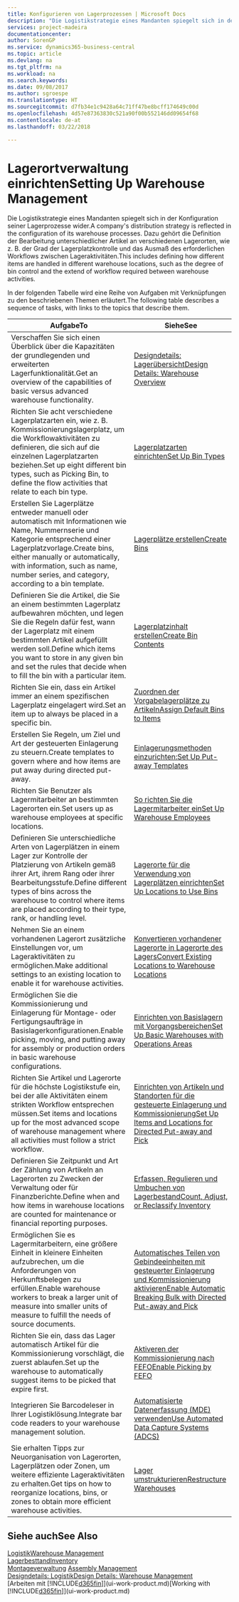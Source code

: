 ```yaml
---
title: Konfigurieren von Lagerprozessen | Microsoft Docs
description: "Die Logistikstrategie eines Mandanten spiegelt sich in der Konfiguration seiner Lagerprozesse wider. Dazu gehört die Definition der Bearbeitung unterschiedlicher Artikel an verschiedenen Lagerorten, wie z. B. der Grad der Lagerplatzkontrolle und das Ausmaß des erforderlichen Workflows zwischen Lageraktivitäten."
services: project-madeira
documentationcenter: 
author: SorenGP
ms.service: dynamics365-business-central
ms.topic: article
ms.devlang: na
ms.tgt_pltfrm: na
ms.workload: na
ms.search.keywords: 
ms.date: 09/08/2017
ms.author: sgroespe
ms.translationtype: HT
ms.sourcegitcommit: d7fb34e1c9428a64c71ff47be8bcff174649c00d
ms.openlocfilehash: 4d57e87363830c521a90f00b552146dd09654f68
ms.contentlocale: de-at
ms.lasthandoff: 03/22/2018

---
```

# <a name="setting-up-warehouse-management"></a><span data-ttu-id="59535-104">Lagerortverwaltung einrichten</span><span class="sxs-lookup"><span data-stu-id="59535-104">Setting Up Warehouse Management</span></span>
<span data-ttu-id="59535-105">Die Logistikstrategie eines Mandanten spiegelt sich in der Konfiguration seiner Lagerprozesse wider.</span><span class="sxs-lookup"><span data-stu-id="59535-105">A company's distribution strategy is reflected in the configuration of its warehouse processes.</span></span> <span data-ttu-id="59535-106">Dazu gehört die Definition der Bearbeitung unterschiedlicher Artikel an verschiedenen Lagerorten, wie z. B. der Grad der Lagerplatzkontrolle und das Ausmaß des erforderlichen Workflows zwischen Lageraktivitäten.</span><span class="sxs-lookup"><span data-stu-id="59535-106">This includes defining how different items are handled in different warehouse locations, such as the degree of bin control and the extend of workflow required between warehouse activities.</span></span>  

 <span data-ttu-id="59535-107">In der folgenden Tabelle wird eine Reihe von Aufgaben mit Verknüpfungen zu den beschriebenen Themen erläutert.</span><span class="sxs-lookup"><span data-stu-id="59535-107">The following table describes a sequence of tasks, with links to the topics that describe them.</span></span>   

|<span data-ttu-id="59535-108">**Aufgabe**</span><span class="sxs-lookup"><span data-stu-id="59535-108">**To**</span></span>|<span data-ttu-id="59535-109">**Siehe**</span><span class="sxs-lookup"><span data-stu-id="59535-109">**See**</span></span>|  
|------------|-------------|  
|<span data-ttu-id="59535-110">Verschaffen Sie sich einen Überblick über die Kapazitäten der grundlegenden und erweiterten Lagerfunktionalität.</span><span class="sxs-lookup"><span data-stu-id="59535-110">Get an overview of the capabilities of basic versus advanced warehouse functionality.</span></span>|[<span data-ttu-id="59535-111">Designdetails: Lagerübersicht</span><span class="sxs-lookup"><span data-stu-id="59535-111">Design Details: Warehouse Overview</span></span>](design-details-warehouse-overview.md)|  
|<span data-ttu-id="59535-112">Richten Sie acht verschiedene Lagerplatzarten ein, wie z. B. Kommissionierungslagerplatz, um die Workflowaktivitäten zu definieren, die sich auf die einzelnen Lagerplatzarten beziehen.</span><span class="sxs-lookup"><span data-stu-id="59535-112">Set up eight different bin types, such as Picking Bin, to define the flow activities that relate to each bin type.</span></span>|[<span data-ttu-id="59535-113">Lagerplatzarten einrichten</span><span class="sxs-lookup"><span data-stu-id="59535-113">Set Up Bin Types</span></span>](warehouse-how-to-set-up-bin-types.md)|  
|<span data-ttu-id="59535-114">Erstellen Sie Lagerplätze entweder manuell oder automatisch mit Informationen wie Name, Nummernserie und Kategorie entsprechend einer Lagerplatzvorlage.</span><span class="sxs-lookup"><span data-stu-id="59535-114">Create bins, either manually or automatically, with information, such as name, number series, and category, according to a bin template.</span></span>|[<span data-ttu-id="59535-115">Lagerplätze erstellen</span><span class="sxs-lookup"><span data-stu-id="59535-115">Create Bins</span></span>](warehouse-how-to-create-individual-bins.md)|  
|<span data-ttu-id="59535-116">Definieren Sie die Artikel, die Sie an einem bestimmten Lagerplatz aufbewahren möchten, und legen Sie die Regeln dafür fest, wann der Lagerplatz mit einem bestimmten Artikel aufgefüllt werden soll.</span><span class="sxs-lookup"><span data-stu-id="59535-116">Define which items you want to store in any given bin and set the rules that decide when to fill the bin with a particular item.</span></span>|[<span data-ttu-id="59535-117">Lagerplatzinhalt erstellen</span><span class="sxs-lookup"><span data-stu-id="59535-117">Create Bin Contents</span></span>](warehouse-how-to-set-up-bin-contents.md)|  
|<span data-ttu-id="59535-118">Richten Sie ein, dass ein Artikel immer an einem spezifischen Lagerplatz eingelagert wird.</span><span class="sxs-lookup"><span data-stu-id="59535-118">Set an item up to always be placed in a specific bin.</span></span>|[<span data-ttu-id="59535-119">Zuordnen der Vorgabelagerplätze zu Artikeln</span><span class="sxs-lookup"><span data-stu-id="59535-119">Assign Default Bins to Items</span></span>](warehouse-how-to-assign-default-bins-to-items.md)|
|<span data-ttu-id="59535-120">Erstellen Sie Regeln, um Ziel und Art der gesteuerten Einlagerung zu steuern.</span><span class="sxs-lookup"><span data-stu-id="59535-120">Create templates to govern where and how items are put away during directed put-away.</span></span>|[<span data-ttu-id="59535-121">Einlagerungsmethoden einzurichten:</span><span class="sxs-lookup"><span data-stu-id="59535-121">Set Up Put-away Templates</span></span>](warehouse-how-to-set-up-put-away-templates.md)|
|<span data-ttu-id="59535-122">Richten Sie Benutzer als Lagermitarbeiter an bestimmten Lagerorten ein.</span><span class="sxs-lookup"><span data-stu-id="59535-122">Set users up as warehouse employees at specific locations.</span></span>|[<span data-ttu-id="59535-123">So richten Sie die Lagermitarbeiter ein</span><span class="sxs-lookup"><span data-stu-id="59535-123">Set Up Warehouse Employees</span></span>](warehouse-how-to-set-up-warehouse-employees.md)|
|<span data-ttu-id="59535-124">Definieren Sie unterschiedliche Arten von Lagerplätzen in einem Lager zur Kontrolle der Platzierung von Artikeln gemäß ihrer Art, ihrem Rang oder ihrer Bearbeitungsstufe.</span><span class="sxs-lookup"><span data-stu-id="59535-124">Define different types of bins across the warehouse to control where items are placed according to their type, rank, or handling level.</span></span>|[<span data-ttu-id="59535-125">Lagerorte für die Verwendung von Lagerplätzen einrichten</span><span class="sxs-lookup"><span data-stu-id="59535-125">Set Up Locations to Use Bins</span></span>](warehouse-how-to-set-up-locations-to-use-bins.md)|
|<span data-ttu-id="59535-126">Nehmen Sie an einem vorhandenen Lagerort zusätzliche Einstellungen vor, um Lageraktivitäten zu ermöglichen.</span><span class="sxs-lookup"><span data-stu-id="59535-126">Make additional settings to an existing location to enable it for warehouse activities.</span></span>|[<span data-ttu-id="59535-127">Konvertieren vorhandener Lagerorte in Lagerorte des Lagers</span><span class="sxs-lookup"><span data-stu-id="59535-127">Convert Existing Locations to Warehouse Locations</span></span>](warehouse-how-to-convert-existing-locations-to-warehouse-locations.md)|
|<span data-ttu-id="59535-128">Ermöglichen Sie die Kommissionierung und Einlagerung für Montage- oder Fertigungsaufträge in Basislagerkonfigurationen.</span><span class="sxs-lookup"><span data-stu-id="59535-128">Enable picking, moving, and putting away for assembly or production orders in basic warehouse configurations.</span></span>|[<span data-ttu-id="59535-129">Einrichten von Basislagern mit Vorgangsbereichen</span><span class="sxs-lookup"><span data-stu-id="59535-129">Set Up Basic Warehouses with Operations Areas</span></span>](warehouse-how-to-set-up-basic-warehouses-with-operations-areas.md)|  
|<span data-ttu-id="59535-130">Richten Sie Artikel und Lagerorte für die höchste Logistikstufe ein, bei der alle Aktivitäten einem strikten Workflow entsprechen müssen.</span><span class="sxs-lookup"><span data-stu-id="59535-130">Set items and locations up for the most advanced scope of warehouse management where all activities must follow a strict workflow.</span></span>|[<span data-ttu-id="59535-131">Einrichten von Artikeln und Standorten für die gesteuerte Einlagerung und Kommissionierung</span><span class="sxs-lookup"><span data-stu-id="59535-131">Set Up Items and Locations for Directed Put-away and Pick</span></span>](warehouse-how-to-set-up-items-for-directed-put-away-and-pick.md)|  
|<span data-ttu-id="59535-132">Definieren Sie Zeitpunkt und Art der Zählung von Artikeln an Lagerorten zu Zwecken der Verwaltung oder für Finanzberichte.</span><span class="sxs-lookup"><span data-stu-id="59535-132">Define when and how items in warehouse locations are counted for maintenance or financial reporting purposes.</span></span>|[<span data-ttu-id="59535-133">Erfassen, Regulieren und Umbuchen von Lagerbestand</span><span class="sxs-lookup"><span data-stu-id="59535-133">Count, Adjust, or Reclassify Inventory</span></span>](inventory-how-count-adjust-reclassify.md)|
|<span data-ttu-id="59535-134">Ermöglichen Sie es Lagermitarbeitern, eine größere Einheit in kleinere Einheiten aufzubrechen, um die Anforderungen von Herkunftsbelegen zu erfüllen.</span><span class="sxs-lookup"><span data-stu-id="59535-134">Enable warehouse workers to break a larger unit of measure into smaller units of measure to fulfill the needs of source documents.</span></span>|[<span data-ttu-id="59535-135">Automatisches Teilen von Gebindeeinheiten mit gesteuerter Einlagerung und Kommissionierung aktivieren</span><span class="sxs-lookup"><span data-stu-id="59535-135">Enable Automatic Breaking Bulk with Directed Put-away and Pick</span></span>](warehouse-enable-automatic-breaking-bulk-with-directed-put-away-and-pick.md)|  
|<span data-ttu-id="59535-136">Richten Sie ein, dass das Lager automatisch Artikel für die Kommissionierung vorschlägt, die zuerst ablaufen.</span><span class="sxs-lookup"><span data-stu-id="59535-136">Set up the warehouse to automatically suggest items to be picked that expire first.</span></span>|[<span data-ttu-id="59535-137">Aktiveren der Kommissionierung nach FEFO</span><span class="sxs-lookup"><span data-stu-id="59535-137">Enable Picking by FEFO</span></span>](warehouse-picking-by-fefo.md)|
|<span data-ttu-id="59535-138">Integrieren Sie Barcodeleser in Ihrer Logistiklösung.</span><span class="sxs-lookup"><span data-stu-id="59535-138">Integrate bar code readers to your warehouse management solution.</span></span>|[<span data-ttu-id="59535-139">Automatisierte Datenerfassung (MDE) verwenden</span><span class="sxs-lookup"><span data-stu-id="59535-139">Use Automated Data Capture Systems (ADCS)</span></span>](warehouse-use-automated-data-capture-systems-adcs.md)|  
|<span data-ttu-id="59535-140">Sie erhalten Tipps zur Neuorganisation von Lagerorten, Lagerplätzen oder Zonen, um weitere effiziente Lageraktivitäten zu erhalten.</span><span class="sxs-lookup"><span data-stu-id="59535-140">Get tips on how to reorganize locations, bins, or zones to obtain more efficient warehouse activities.</span></span>|[<span data-ttu-id="59535-141">Lager umstrukturieren</span><span class="sxs-lookup"><span data-stu-id="59535-141">Restructure Warehouses</span></span>](warehouse-how-to-restructure-warehouses.md)|  

## <a name="see-also"></a><span data-ttu-id="59535-142">Siehe auch</span><span class="sxs-lookup"><span data-stu-id="59535-142">See Also</span></span>  
[<span data-ttu-id="59535-143">Logistik</span><span class="sxs-lookup"><span data-stu-id="59535-143">Warehouse Management</span></span>](warehouse-manage-warehouse.md)  
[<span data-ttu-id="59535-144">Lagerbesttand</span><span class="sxs-lookup"><span data-stu-id="59535-144">Inventory</span></span>](inventory-manage-inventory.md)  
<span data-ttu-id="59535-145">[Montageverwaltung](assembly-assemble-items.md)  </span><span class="sxs-lookup"><span data-stu-id="59535-145">[Assembly Management](assembly-assemble-items.md)  </span></span>  
[<span data-ttu-id="59535-146">Designdetails: Logistik</span><span class="sxs-lookup"><span data-stu-id="59535-146">Design Details: Warehouse Management</span></span>](design-details-warehouse-management.md)  
<span data-ttu-id="59535-147">[Arbeiten mit [!INCLUDE[d365fin](includes/d365fin_md.md)]](ui-work-product.md)</span><span class="sxs-lookup"><span data-stu-id="59535-147">[Working with [!INCLUDE[d365fin](includes/d365fin_md.md)]](ui-work-product.md)</span></span>

